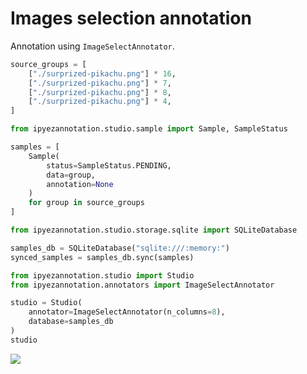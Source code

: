 # Images selection annotation

Annotation using `ImageSelectAnnotator`.


```python
source_groups = [
    ["./surprized-pikachu.png"] * 16,
    ["./surprized-pikachu.png"] * 7,
    ["./surprized-pikachu.png"] * 8,
    ["./surprized-pikachu.png"] * 4,
]
```


```python
from ipyezannotation.studio.sample import Sample, SampleStatus

samples = [
    Sample(
        status=SampleStatus.PENDING,
        data=group,
        annotation=None
    )
    for group in source_groups
]
```


```python
from ipyezannotation.studio.storage.sqlite import SQLiteDatabase

samples_db = SQLiteDatabase("sqlite:///:memory:")
synced_samples = samples_db.sync(samples)
```


```python
from ipyezannotation.studio import Studio
from ipyezannotation.annotators import ImageSelectAnnotator

studio = Studio(
    annotator=ImageSelectAnnotator(n_columns=8),
    database=samples_db
)
studio
```

![](C:\Users\matas\Documents\Work\ipyezannotation\examples\image-select-annotation\output.png)
